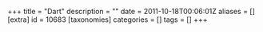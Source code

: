 +++
title = "Dart"
description = ""
date = 2011-10-18T00:06:01Z
aliases = []
[extra]
id = 10683
[taxonomies]
categories = []
tags = []
+++


